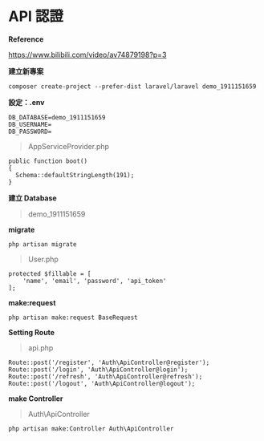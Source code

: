 # API 認證

**Reference**

https://www.bilibili.com/video/av74879198?p=3


**建立新專案**

```
composer create-project --prefer-dist laravel/laravel demo_1911151659
```

**設定：.env**

```
DB_DATABASE=demo_1911151659
DB_USERNAME=
DB_PASSWORD=
```

> AppServiceProvider.php

```
public function boot()
{
  Schema::defaultStringLength(191);
}
```

**建立 Database**

> demo_1911151659

**migrate**

```
php artisan migrate

```

> User.php

```
protected $fillable = [
    'name', 'email', 'password', 'api_token'
];
```

**make:request**

```
php artisan make:request BaseRequest
```

**Setting Route**

> api.php

```
Route::post('/register', 'Auth\ApiController@register'); Route::post('/login', 'Auth\ApiController@login'); Route::post('/refresh', 'Auth\ApiController@refresh'); Route::post('/logout', 'Auth\ApiController@logout');
```

**make Controller**

> Auth\ApiController

```
php artisan make:Controller Auth\ApiController
```

